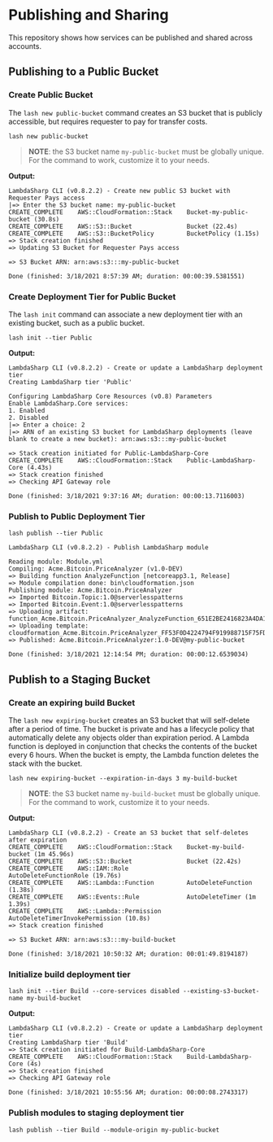# Publishing and Sharing

This repository shows how services can be published and shared across accounts.

## Publishing to a Public Bucket

### Create Public Bucket

The `lash new public-bucket` command creates an S3 bucket that is publicly accessible, but requires requester to pay for transfer costs.

```
lash new public-bucket
```

> **NOTE**: the S3 bucket name `my-public-bucket` must be globally unique. For the command to work, customize it to your needs.

**Output:**
```
LambdaSharp CLI (v0.8.2.2) - Create new public S3 bucket with Requester Pays access
|=> Enter the S3 bucket name: my-public-bucket
CREATE_COMPLETE    AWS::CloudFormation::Stack    Bucket-my-public-bucket (30.8s)
CREATE_COMPLETE    AWS::S3::Bucket               Bucket (22.4s)
CREATE_COMPLETE    AWS::S3::BucketPolicy         BucketPolicy (1.15s)
=> Stack creation finished
=> Updating S3 Bucket for Requester Pays access

=> S3 Bucket ARN: arn:aws:s3:::my-public-bucket

Done (finished: 3/18/2021 8:57:39 AM; duration: 00:00:39.5381551)
```

### Create Deployment Tier for Public Bucket

The `lash init` command can associate a new deployment tier with an existing bucket, such as a public bucket.

```
lash init --tier Public
```

**Output:**
```
LambdaSharp CLI (v0.8.2.2) - Create or update a LambdaSharp deployment tier
Creating LambdaSharp tier 'Public'

Configuring LambdaSharp Core Resources (v0.8) Parameters
Enable LambdaSharp.Core services:
1. Enabled
2. Disabled
|=> Enter a choice: 2
|=> ARN of an existing S3 bucket for LambdaSharp deployments (leave blank to create a new bucket): arn:aws:s3:::my-public-bucket

=> Stack creation initiated for Public-LambdaSharp-Core
CREATE_COMPLETE    AWS::CloudFormation::Stack    Public-LambdaSharp-Core (4.43s)
=> Stack creation finished
=> Checking API Gateway role

Done (finished: 3/18/2021 9:37:16 AM; duration: 00:00:13.7116003)
```

### Publish to Public Deployment Tier

```
lash publish --tier Public
```

```
LambdaSharp CLI (v0.8.2.2) - Publish LambdaSharp module

Reading module: Module.yml
Compiling: Acme.Bitcoin.PriceAnalyzer (v1.0-DEV)
=> Building function AnalyzeFunction [netcoreapp3.1, Release]
=> Module compilation done: bin\cloudformation.json
Publishing module: Acme.Bitcoin.PriceAnalyzer
=> Imported Bitcoin.Topic:1.0@serverlesspatterns
=> Imported Bitcoin.Event:1.0@serverlesspatterns
=> Uploading artifact: function_Acme.Bitcoin.PriceAnalyzer_AnalyzeFunction_651E2BE2416823A4DA1FB63B5FE9977D.zip
=> Uploading template: cloudformation_Acme.Bitcoin.PriceAnalyzer_FF53F0D4224794F919988715F75FD228.json
=> Published: Acme.Bitcoin.PriceAnalyzer:1.0-DEV@my-public-bucket

Done (finished: 3/18/2021 12:14:54 PM; duration: 00:00:12.6539034)
```

## Publish to a Staging Bucket

### Create an expiring build Bucket

The `lash new expiring-bucket` creates an S3 bucket that will self-delete after a period of time. The bucket is private and has a lifecycle policy that automatically delete any objects older than expiration period. A Lambda function is deployed in conjunction that checks the contents of the bucket every 6 hours. When the bucket is empty, the Lambda function deletes the stack with the bucket.

```
lash new expiring-bucket --expiration-in-days 3 my-build-bucket
```

> **NOTE**: the S3 bucket name `my-build-bucket` must be globally unique. For the command to work, customize it to your needs.

**Output:**
```
LambdaSharp CLI (v0.8.2.2) - Create an S3 bucket that self-deletes after expiration
CREATE_COMPLETE    AWS::CloudFormation::Stack    Bucket-my-build-bucket (1m 45.96s)
CREATE_COMPLETE    AWS::S3::Bucket               Bucket (22.42s)
CREATE_COMPLETE    AWS::IAM::Role                AutoDeleteFunctionRole (19.76s)
CREATE_COMPLETE    AWS::Lambda::Function         AutoDeleteFunction (1.38s)
CREATE_COMPLETE    AWS::Events::Rule             AutoDeleteTimer (1m 1.39s)
CREATE_COMPLETE    AWS::Lambda::Permission       AutoDeleteTimerInvokePermission (10.8s)
=> Stack creation finished

=> S3 Bucket ARN: arn:aws:s3:::my-build-bucket

Done (finished: 3/18/2021 10:50:32 AM; duration: 00:01:49.8194187)
```

### Initialize build deployment tier

```
lash init --tier Build --core-services disabled --existing-s3-bucket-name my-build-bucket
```

**Output:**
```
LambdaSharp CLI (v0.8.2.2) - Create or update a LambdaSharp deployment tier
Creating LambdaSharp tier 'Build'
=> Stack creation initiated for Build-LambdaSharp-Core
CREATE_COMPLETE    AWS::CloudFormation::Stack    Build-LambdaSharp-Core (4s)
=> Stack creation finished
=> Checking API Gateway role

Done (finished: 3/18/2021 10:55:56 AM; duration: 00:00:08.2743317)
```

### Publish modules to staging deployment tier

```
lash publish --tier Build --module-origin my-public-bucket
```
